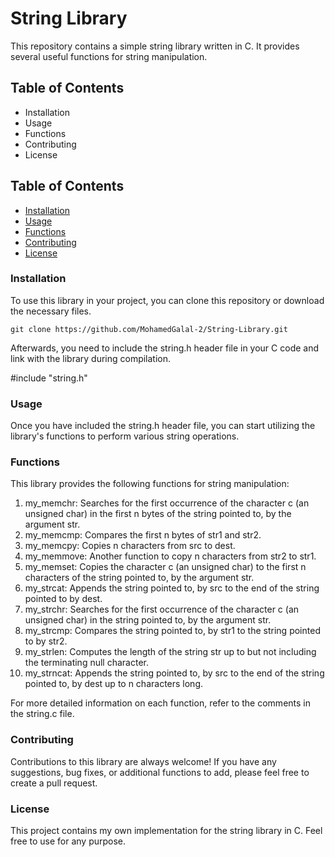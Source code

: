 # String Library
This repository contains a simple string library written in C. It provides several useful functions for string manipulation.

## Table of Contents
* Installation
* Usage
* Functions
* Contributing
* License

## Table of Contents
- [Installation](#Installation)
- [Usage](#Usage)
- [Functions](#Functions)
- [Contributing](#Contributing)
- [License](#License)

### Installation
To use this library in your project, you can clone this repository or download the necessary files.

    git clone https://github.com/MohamedGalal-2/String-Library.git
Afterwards, you need to include the string.h header file in your C code and link with the library during compilation.

#include "string.h"

### Usage
Once you have included the string.h header file, you can start utilizing the library's functions to perform various string operations.

### Functions
This library provides the following functions for string manipulation:

1. my_memchr: Searches for the first occurrence of the character c (an unsigned char) in the first n bytes of the string pointed to, by the argument str.
2. my_memcmp: Compares the first n bytes of str1 and str2.
3. my_memcpy: Copies n characters from src to dest.
4. my_memmove: Another function to copy n characters from str2 to str1.
5. my_memset: Copies the character c (an unsigned char) to the first n characters of the string pointed to, by the argument str.
6. my_strcat: Appends the string pointed to, by src to the end of the string pointed to by dest.
7. my_strchr: Searches for the first occurrence of the character c (an unsigned char) in the string pointed to, by the argument str.
8. my_strcmp: Compares the string pointed to, by str1 to the string pointed to by str2.
9. my_strlen: Computes the length of the string str up to but not including the terminating null character.
10. my_strncat: Appends the string pointed to, by src to the end of the string pointed to, by dest up to n characters long.

For more detailed information on each function, refer to the comments in the string.c file.

### Contributing
Contributions to this library are always welcome! If you have any suggestions, bug fixes, or additional functions to add, please feel free to create a pull request.

### License
This project contains my own implementation for the string library in C. Feel free to use for any purpose.
